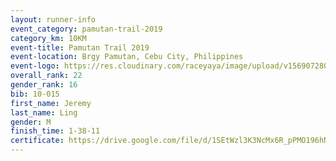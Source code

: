 ```yaml
---
layout: runner-info 
event_category: pamutan-trail-2019 
category_km: 10KM 
event-title: Pamutan Trail 2019 
event-location: Brgy Pamutan, Cebu City, Philippines 
event-logo: https://res.cloudinary.com/raceyaya/image/upload/v1569072806/logo/pamutan-trail_d8abrj.jpg 
overall_rank: 22
gender_rank: 16
bib: 10-015
first_name: Jeremy
last_name: Ling
gender: M
finish_time: 1-38-11
certificate: https://drive.google.com/file/d/1SEtWzl3K3NcMx6R_pPMO196hNzIYNGo1/view?usp=sharing
---
```

